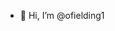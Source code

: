 - 👋 Hi, I’m @ofielding1


<!---
ofielding1/ofielding1 is a ✨ special ✨ repository because its `README.md` (this file) appears on your GitHub profile.
You can click the Preview link to take a look at your changes.
--->
